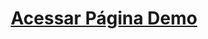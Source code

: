 <div align="center">

# **[Acessar Página Demo](https://kaioloureiro.github.io/momentum-interface/)**

</div>
